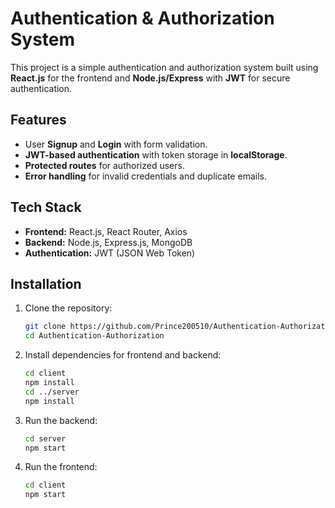 # Authentication & Authorization System

This project is a simple authentication and authorization system built using **React.js** for the frontend and **Node.js/Express** with **JWT** for secure authentication.

## Features
- User **Signup** and **Login** with form validation.
- **JWT-based authentication** with token storage in **localStorage**.
- **Protected routes** for authorized users.
- **Error handling** for invalid credentials and duplicate emails.

## Tech Stack
- **Frontend:** React.js, React Router, Axios
- **Backend:** Node.js, Express.js, MongoDB
- **Authentication:** JWT (JSON Web Token)

## Installation

1. Clone the repository:
   ```sh
   git clone https://github.com/Prince200510/Authentication-Authorization.git
   cd Authentication-Authorization
2. Install dependencies for frontend and backend:
   ```sh
   cd client
   npm install
   cd ../server
   npm install
3. Run the backend:
   ```sh
   cd server
   npm start
4. Run the frontend:
   ```sh
   cd client
   npm start

